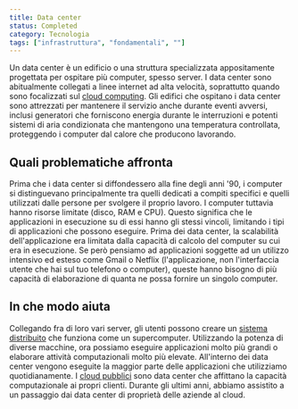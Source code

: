 ```yaml
---
title: Data center
status: Completed
category: Tecnologia
tags: ["infrastruttura", "fondamentali", ""]
---
```




Un data center è un edificio o una struttura specializzata appositamente progettata per ospitare più computer, spesso server.
I data center sono abitualmente collegati a linee internet ad alta velocità, soprattutto quando sono focalizzati sul [cloud computing](/it/cloud-computing/).
Gli edifici che ospitano i data center sono attrezzati per mantenere il servizio anche durante eventi avversi, inclusi generatori che forniscono energia durante le interruzioni e potenti sistemi di aria condizionata che mantengono una temperatura controllata, proteggendo i computer dal calore che producono lavorando.

## Quali problematiche affronta

Prima che i data center si diffondessero alla fine degli anni '90, i computer si distinguevano principalmente tra quelli dedicati a compiti specifici e quelli utilizzati dalle persone per svolgere il proprio lavoro.
I computer tuttavia hanno risorse limitate (disco, RAM e CPU). Questo significa che le applicazioni in esecuzione su di essi hanno gli stessi vincoli, limitando i tipi di applicazioni che possono eseguire.
Prima dei data center, la scalabilità dell'applicazione era limitata dalla capacità di calcolo del computer su cui era in esecuzione. 
Se però pensiamo ad applicazioni soggette ad un utilizzo intensivo ed esteso come Gmail o Netflix (l'applicazione, non l'interfaccia utente che hai sul tuo telefono o computer),
queste hanno bisogno di più capacità di elaborazione di quanta ne possa fornire un singolo computer.

## In che modo aiuta

Collegando fra di loro vari server, gli utenti possono creare un [sistema distribuito](/it/distributed-systems/) che funziona come un supercomputer. 
Utilizzando la potenza di diverse macchine, ora possiamo eseguire applicazioni molto più grandi o elaborare attività computazionali molto più elevate. 
All'interno dei data center vengono eseguite la maggior parte delle applicazioni che utilizziamo quotidianamente.
I [cloud pubblici](it/cloud-computing) sono data center che affittano la capacità computazionale ai propri clienti. 
Durante gli ultimi anni, abbiamo assistito a un passaggio dai data center di proprietà delle aziende al cloud.